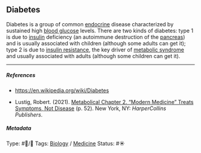 ## Diabetes

Diabetes is a group of common [endocrine]() disease characterized by sustained high [blood glucose]() levels. There are two kinds of diabetes: type 1 is due to [insulin](Insulin.md) deficiency (an autoimmune destruction of the [pancreas]()) and is usually associated with children (although some adults can get it); type 2 is due to [insulin resistance](Insulin%20resistance.md), the key driver of [metabolic syndrome](Metabolic%20syndrome.md) and usually associated with adults (although some children can get it).

---

##### References

* https://en.wikipedia.org/wiki/Diabetes

* Lustig, Robert. (2021). [Metabolical Chapter 2. “Modern Medicine” Treats Symptoms, Not Disease](Metabolical%20Chapter%202.%20%E2%80%9CModern%20Medicine%E2%80%9D%20Treats%20Symptoms,%20Not%20Disease.md) (p. 52). New York, NY: *HarperCollins Publishers*.

##### Metadata

Type: #🔵/🔵 
Tags: [Biology]() / [Medicine](Medicine.md) 
Status: #☀️ 
